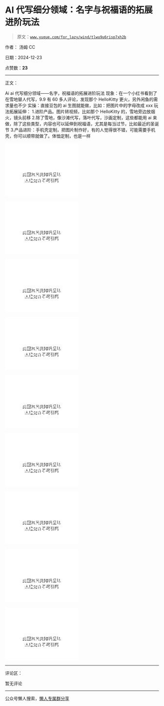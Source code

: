# AI 代写细分领域：名字与祝福语的拓展进阶玩法

> 原文：[`www.yuque.com/for_lazy/wind/tlwu9u6risp7xh2b`](https://www.yuque.com/for_lazy/wind/tlwu9u6risp7xh2b)

作者： 汤姆 CC

日期：2024-12-23

点赞数：**23**

* * *

正文：

Ai ai 代写细分领域——名字，祝福语的拓展进阶玩法
现象：在一个小红书看到了在雪地替人代写，9.9 有 60 多人评论，发现那个 HelloKitty 更火，另外闲鱼的需求量也不少
实操：直接豆包的 ai 生图就能做，比如：把图片中的字母改成 xxx 玩法拓展延伸：
1.进阶产品。图片转视频，比如那个 HelloKitty 的，雪地旁边放烟火，镜头前移
2.除了雪地，像沙滩代写，落叶代写，沙画定制，这些都能用 ai 来做，除了这些类型，内容也可以延伸到祝福语，尤其是每当过节，比如最近的圣诞节
3.产品进阶：手机壳定制，把图片制作好，有的人觉得很不错，可能需要手机壳，你可以顺带就做了。体恤定制，也是一样

![](img/ede3ad3770ce710dc846a1470af6f08c.png "None")

![](img/fa0108cfff0908c1aae995f7d4b07aba.png "None")

![](img/5e8e5f738517d1f86f63b34208eb06fb.png "None")

![](img/51e98b576e985d4625b7e343c3aef34f.png "None")

![](img/d5f87bfca4920aee100a61b4245c00d9.png "None")

![](img/3bb14587bf05d0af6901c9d7c6815759.png "None")

![](img/ba908f2157be68c6f68b6bfcc6941751.png "None")

![](img/9061e590cdc313f16d88b41051711fd1.png "None")

![](img/1ceae0f3b345cbd67516e17484fcfb99.png "None")

* * *

评论区：

暂无评论

* * *

公众号懒人搜索，[懒人专属群分享](https://lazybook.fun/#/blog/group)